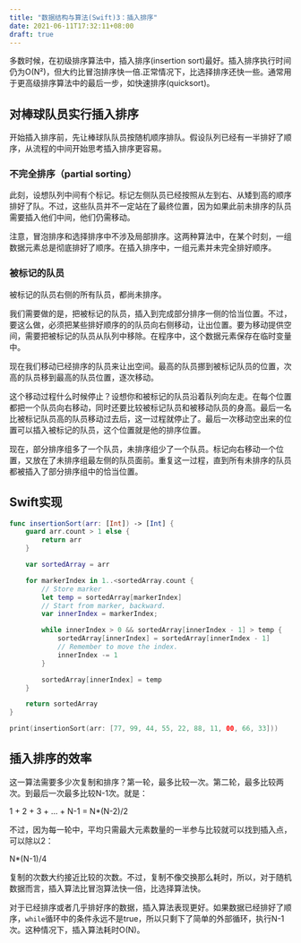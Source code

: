 ```yaml
---
title: "数据结构与算法(Swift)3：插入排序"
date: 2021-06-11T17:32:11+08:00
draft: true
---
```


多数时候，在初级排序算法中，插入排序(insertion sort)最好。插入排序执行时间仍为O(N²)，但大约比冒泡排序快一倍.正常情况下，比选择排序还快一些。通常用于更高级排序算法中的最后一步，如快速排序(quicksort)。

## 对棒球队员实行插入排序

开始插入排序前，先让棒球队队员按随机顺序排队。假设队列已经有一半排好了顺序，从流程的中间开始思考插入排序更容易。

### 不完全排序（partial sorting）

此刻，设想队列中间有个标记。标记左侧队员已经按照从左到右、从矮到高的顺序排好了队。不过，这些队员并不一定站在了最终位置，因为如果此前未排序的队员需要插入他们中间，他们仍需移动。

注意，冒泡排序和选择排序中不涉及局部排序。这两种算法中，在某个时刻，一组数据元素总是彻底排好了顺序。在插入排序中，一组元素并未完全排好顺序。

### 被标记的队员

被标记的队员右侧的所有队员，都尚未排序。

我们需要做的是，把被标记的队员，插入到完成部分排序一侧的恰当位置。不过，要这么做，必须把某些排好顺序的的队员向右侧移动，让出位置。要为移动提供空间，需要把被标记的队员从队列中移除。在程序中，这个数据元素保存在临时变量中。

现在我们移动已经排序的队员来让出空间。最高的队员挪到被标记队员的位置，次高的队员移到最高的队员位置，逐次移动。

这个移动过程什么时候停止？设想你和被标记的队员沿着队列向左走。在每个位置都把一个队员向右移动，同时还要比较被标记队员和被移动队员的身高。最后一名比被标记队员高的队员移动过去后，这一过程就停止了。最后一次移动空出来的位置可以插入被标记的队员，这个位置就是他的排序位置。

现在，部分排序组多了一个队员，未排序组少了一个队员。标记向右移动一个位置，又放在了未排序组最左侧的队员面前。重复这一过程，直到所有未排序的队员都被插入了部分排序组中的恰当位置。

## Swift实现

```swift
func insertionSort(arr: [Int]) -> [Int] {
    guard arr.count > 1 else {
        return arr
    }

    var sortedArray = arr

    for markerIndex in 1..<sortedArray.count {
        // Store marker
        let temp = sortedArray[markerIndex]
        // Start from marker, backward.
        var innerIndex = markerIndex;

        while innerIndex > 0 && sortedArray[innerIndex - 1] > temp {
            sortedArray[innerIndex] = sortedArray[innerIndex - 1]
            // Remember to move the index.
            innerIndex -= 1
        }

        sortedArray[innerIndex] = temp
    }

    return sortedArray
}

print(insertionSort(arr: [77, 99, 44, 55, 22, 88, 11, 00, 66, 33]))
```

## 插入排序的效率

这一算法需要多少次复制和排序？第一轮，最多比较一次。第二轮，最多比较两次。到最后一次最多比较N-1次。就是：

1 + 2 + 3 + ... + N-1 = N*(N-2)/2

不过，因为每一轮中，平均只需最大元素数量的一半参与比较就可以找到插入点，可以除以2：

N*(N-1)/4

复制的次数大约接近比较的次数。不过，复制不像交换那么耗时，所以，对于随机数据而言，插入算法比冒泡算法快一倍，比选择算法快。

对于已经排序或者几乎排好序的数据，插入算法表现更好。如果数据已经排好了顺序，`while`循环中的条件永远不是true，所以只剩下了简单的外部循环，执行N-1次。这种情况下，插入算法耗时O(N)。
